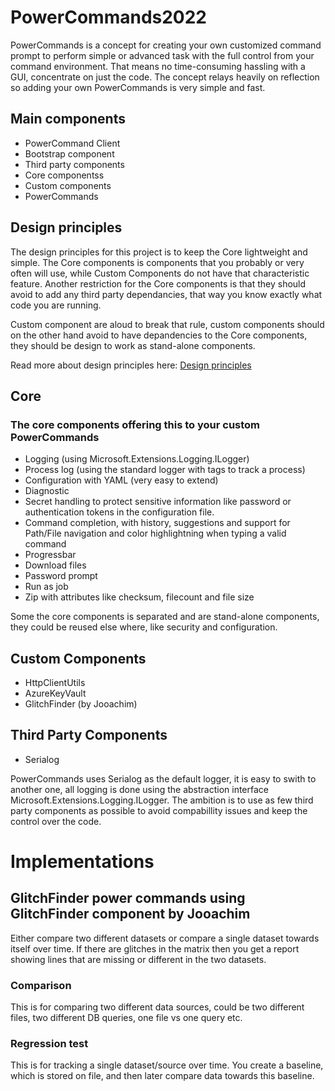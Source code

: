 # PowerCommands2022
PowerCommands is a concept for creating your own customized command prompt to perform simple or advanced task with the full control from your command environment. That means no time-consuming hassling with a GUI, concentrate on just the code. The concept relays heavily on reflection so adding your own PowerCommands is very simple and fast.

## Main components
 - PowerCommand Client
 - Bootstrap component 
 - Third party components
 - Core componentss
 - Custom components
  - PowerCommands

 ## Design principles
 The design principles for this project is to keep the Core lightweight and simple. The Core components is components that you probably or very often will use, while Custom Components do not have that characteristic feature. Another restriction for the Core components is that they should avoid to add any third party dependancies, that way you know exactly what code you are running. 
 
 Custom component are aloud to break that rule, custom components should on the other hand avoid to have depandencies to the Core components, they should be design to work as stand-alone components.

 Read more about design principles here: [Design principles](PowerCommands%20Design%20Principles.md)

 ## Core
 ### The core components offering this to your custom PowerCommands
 - Logging (using Microsoft.Extensions.Logging.ILogger)
 - Process log (using the standard logger with tags to track a process)
 - Configuration with YAML (very easy to extend)
 - Diagnostic 
 - Secret handling to protect sensitive information like password or authentication tokens in the configuration file.
 - Command completion, with history, suggestions and support for Path/File navigation and color highlightning when typing a valid command
 - Progressbar
 - Download files
 - Password prompt
 - Run as job
 - Zip with attributes like checksum, filecount and file size
 
 Some the core components is separated and are stand-alone components, they could be reused else where, like security and configuration.
 
 ## Custom Components 
 - HttpClientUtils 
 - AzureKeyVault
 - GlitchFinder (by Jooachim)

 ## Third Party Components
 - Serialog

 PowerCommands uses Serialog as the default logger, it is easy to swith to another one, all logging is done using the abstraction interface Microsoft.Extensions.Logging.ILogger. The ambition is to use as few third party components as possible to avoid compabillity issues and keep the control over the code.

 # Implementations
 
 ## GlitchFinder power commands using GlitchFinder component by Jooachim

 Either compare two different datasets or compare a single dataset towards itself over time.
 If there are glitches in the matrix then you get a report showing lines that are missing or different in the two datasets.

### Comparison
This is for comparing two different data sources, could be two different files, two different DB queries, one file vs one query etc.

### Regression test
This is for tracking a single dataset/source over time. You create a baseline, which is stored on file, and then later compare data towards this baseline.

  
